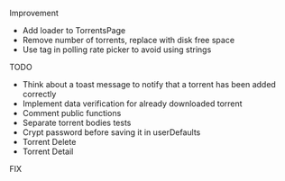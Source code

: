 Improvement

-	Add loader to TorrentsPage
-	Remove number of torrents, replace with disk free space
-	Use tag in polling rate picker to avoid using strings

TODO

-	Think about a toast message to notify that a torrent has been added correctly
-	Implement data verification for already downloaded torrent
-	Comment public functions
-	Separate torrent bodies tests
-	Crypt password before saving it in userDefaults
-	Torrent Delete
-	Torrent Detail

FIX
